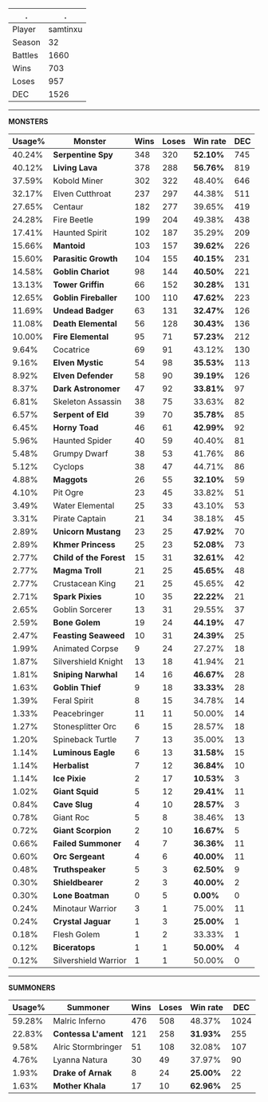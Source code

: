 .|.
|-|-
Player|samtinxu
Season|32
Battles|1660
Wins|703
Loses|957
DEC|1526

---
**MONSTERS**

Usage%|Monster|Wins|Loses|Win rate|DEC|
-|-|-|-|-|-|
40.24%|**Serpentine Spy**|348|320|**52.10%**|745|
40.12%|**Living Lava**|378|288|**56.76%**|819|
37.59%|Kobold Miner|302|322|48.40%|646|
32.17%|Elven Cutthroat|237|297|44.38%|511|
27.65%|Centaur|182|277|39.65%|419|
24.28%|Fire Beetle|199|204|49.38%|438|
17.41%|Haunted Spirit|102|187|35.29%|209|
15.66%|**Mantoid**|103|157|**39.62%**|226|
15.60%|**Parasitic Growth**|104|155|**40.15%**|231|
14.58%|**Goblin Chariot**|98|144|**40.50%**|221|
13.13%|**Tower Griffin**|66|152|**30.28%**|131|
12.65%|**Goblin Fireballer**|100|110|**47.62%**|223|
11.69%|**Undead Badger**|63|131|**32.47%**|126|
11.08%|**Death Elemental**|56|128|**30.43%**|136|
10.00%|**Fire Elemental**|95|71|**57.23%**|212|
9.64%|Cocatrice|69|91|43.12%|130|
9.16%|**Elven Mystic**|54|98|**35.53%**|113|
8.92%|**Elven Defender**|58|90|**39.19%**|126|
8.37%|**Dark Astronomer**|47|92|**33.81%**|97|
6.81%|Skeleton Assassin|38|75|33.63%|82|
6.57%|**Serpent of Eld**|39|70|**35.78%**|85|
6.45%|**Horny Toad**|46|61|**42.99%**|92|
5.96%|Haunted Spider|40|59|40.40%|81|
5.48%|Grumpy Dwarf|38|53|41.76%|86|
5.12%|Cyclops|38|47|44.71%|86|
4.88%|**Maggots**|26|55|**32.10%**|59|
4.10%|Pit Ogre|23|45|33.82%|51|
3.49%|Water Elemental|25|33|43.10%|53|
3.31%|Pirate Captain|21|34|38.18%|45|
2.89%|**Unicorn Mustang**|23|25|**47.92%**|70|
2.89%|**Khmer Princess**|25|23|**52.08%**|73|
2.77%|**Child of the Forest**|15|31|**32.61%**|42|
2.77%|**Magma Troll**|21|25|**45.65%**|48|
2.77%|Crustacean King|21|25|45.65%|42|
2.71%|**Spark Pixies**|10|35|**22.22%**|21|
2.65%|Goblin Sorcerer|13|31|29.55%|37|
2.59%|**Bone Golem**|19|24|**44.19%**|47|
2.47%|**Feasting Seaweed**|10|31|**24.39%**|25|
1.99%|Animated Corpse|9|24|27.27%|18|
1.87%|Silvershield Knight|13|18|41.94%|21|
1.81%|**Sniping Narwhal**|14|16|**46.67%**|28|
1.63%|**Goblin Thief**|9|18|**33.33%**|28|
1.39%|Feral Spirit|8|15|34.78%|14|
1.33%|Peacebringer|11|11|50.00%|14|
1.27%|Stonesplitter Orc|6|15|28.57%|18|
1.20%|Spineback Turtle|7|13|35.00%|13|
1.14%|**Luminous Eagle**|6|13|**31.58%**|15|
1.14%|**Herbalist**|7|12|**36.84%**|10|
1.14%|**Ice Pixie**|2|17|**10.53%**|3|
1.02%|**Giant Squid**|5|12|**29.41%**|11|
0.84%|**Cave Slug**|4|10|**28.57%**|3|
0.78%|Giant Roc|5|8|38.46%|13|
0.72%|**Giant Scorpion**|2|10|**16.67%**|5|
0.66%|**Failed Summoner**|4|7|**36.36%**|11|
0.60%|**Orc Sergeant**|4|6|**40.00%**|11|
0.48%|**Truthspeaker**|5|3|**62.50%**|9|
0.30%|**Shieldbearer**|2|3|**40.00%**|2|
0.30%|**Lone Boatman**|0|5|**0.00%**|0|
0.24%|Minotaur Warrior|3|1|75.00%|11|
0.24%|**Crystal Jaguar**|1|3|**25.00%**|1|
0.18%|Flesh Golem|1|2|33.33%|1|
0.12%|**Biceratops**|1|1|**50.00%**|4|
0.12%|Silvershield Warrior|1|1|50.00%|0|

---
**SUMMONERS**

Usage%|Summoner|Wins|Loses|Win rate|DEC|
-|-|-|-|-|-|
59.28%|Malric Inferno|476|508|48.37%|1024|
22.83%|**Contessa L'ament**|121|258|**31.93%**|255|
9.58%|Alric Stormbringer|51|108|32.08%|107|
4.76%|Lyanna Natura|30|49|37.97%|90|
1.93%|**Drake of Arnak**|8|24|**25.00%**|22|
1.63%|**Mother Khala**|17|10|**62.96%**|25|
